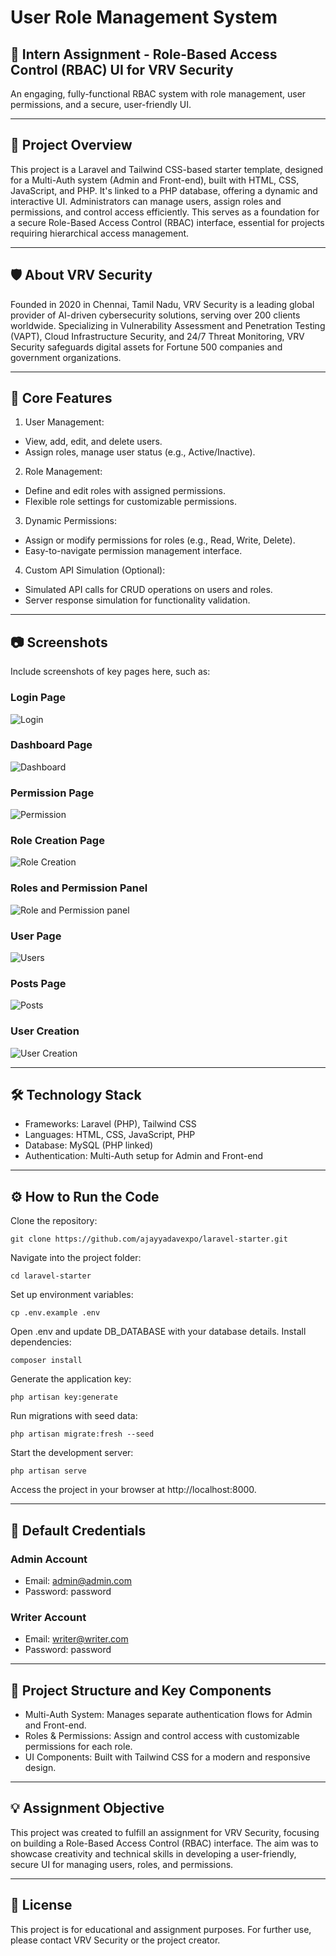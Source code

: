 # User Role Management System

## 📌 Intern Assignment - Role-Based Access Control (RBAC) UI for VRV Security
An engaging, fully-functional RBAC system with role management, user permissions, and a secure, user-friendly UI.

---
## 🚀 Project Overview

This project is a Laravel and Tailwind CSS-based starter template, designed for a Multi-Auth system (Admin and Front-end), built with HTML, CSS, JavaScript, and PHP. It's linked to a PHP database, offering a dynamic and interactive UI. Administrators can manage users, assign roles and permissions, and control access efficiently. This serves as a foundation for a secure Role-Based Access Control (RBAC) interface, essential for projects requiring hierarchical access management.

---
## 🛡️ About VRV Security

Founded in 2020 in Chennai, Tamil Nadu, VRV Security is a leading global provider of AI-driven cybersecurity solutions, serving over 200 clients worldwide. Specializing in Vulnerability Assessment and Penetration Testing (VAPT), Cloud Infrastructure Security, and 24/7 Threat Monitoring, VRV Security safeguards digital assets for Fortune 500 companies and government organizations.

---
## 🎯 Core Features

1. User Management:
  * View, add, edit, and delete users.
  * Assign roles, manage user status (e.g., Active/Inactive).
2. Role Management:
  * Define and edit roles with assigned permissions.
  * Flexible role settings for customizable permissions.
3. Dynamic Permissions:
  * Assign or modify permissions for roles (e.g., Read, Write, Delete).
  * Easy-to-navigate permission management interface.
4. Custom API Simulation (Optional):
  * Simulated API calls for CRUD operations on users and roles.
  * Server response simulation for functionality validation.

---
## 📷 Screenshots

Include screenshots of key pages here, such as:
### Login Page
![Login](https://github.com/user-attachments/assets/f63605dc-ec52-474b-bfe6-8ded7f456bb8)
### Dashboard Page
![Dashboard](https://github.com/user-attachments/assets/98d70339-c3dd-4509-b7f1-dcd4a67e3e9a)
### Permission Page
![Permission](https://github.com/user-attachments/assets/1c0ddca6-ff39-4602-8b2e-ca48dea73b8b)
### Role Creation Page
![Role Creation](https://github.com/user-attachments/assets/c8a18d27-91be-4f0b-b749-3b242ead9b05)
### Roles and Permission Panel
![Role and Permission panel](https://github.com/user-attachments/assets/b87c89d9-ec59-46d9-ad91-816ba06701ad)
### User Page
![Users](https://github.com/user-attachments/assets/81ad6edd-3152-4e03-804c-0c185558caef)
### Posts Page
![Posts](https://github.com/user-attachments/assets/3823c469-32eb-406d-8f67-f89b24ab0e31)
### User Creation
![User Creation](https://github.com/user-attachments/assets/7cb59632-9fde-42be-b908-15614b8f3e00)

---
## 🛠️ Technology Stack
* Frameworks: Laravel (PHP), Tailwind CSS
* Languages: HTML, CSS, JavaScript, PHP
* Database: MySQL (PHP linked)
* Authentication: Multi-Auth setup for Admin and Front-end

--- 
## ⚙️ How to Run the Code

Clone the repository:
```
git clone https://github.com/ajayyadavexpo/laravel-starter.git
```
Navigate into the project folder:
```
cd laravel-starter
```
Set up environment variables:
```
cp .env.example .env
```
Open .env and update DB_DATABASE with your database details.
Install dependencies:
```
composer install
```
Generate the application key:
```
php artisan key:generate
```
Run migrations with seed data:
```
php artisan migrate:fresh --seed
```
Start the development server:
```
php artisan serve
```
Access the project in your browser at http://localhost:8000.

---
## 👥 Default Credentials
### Admin Account
 - Email: admin@admin.com
 - Password: password

### Writer Account
 - Email: writer@writer.com
 - Password: password

---
## 🧠 Project Structure and Key Components

* Multi-Auth System: Manages separate authentication flows for Admin and Front-end.
* Roles & Permissions: Assign and control access with customizable permissions for each role.
* UI Components: Built with Tailwind CSS for a modern and responsive design.

---
## 💡 Assignment Objective
This project was created to fulfill an assignment for VRV Security, focusing on building a Role-Based Access Control (RBAC) interface. The aim was to showcase creativity and technical skills in developing a user-friendly, secure UI for managing users, roles, and permissions.

---
## 📜 License
This project is for educational and assignment purposes. For further use, please contact VRV Security or the project creator.
